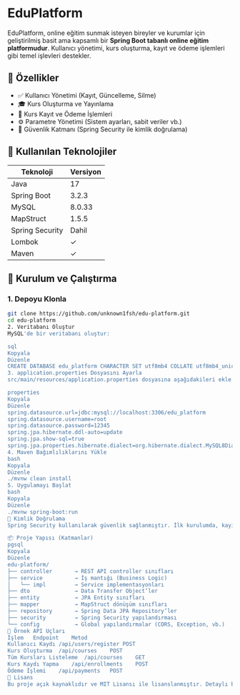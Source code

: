 # EduPlatform

EduPlatform, online eğitim sunmak isteyen bireyler ve kurumlar için geliştirilmiş basit ama kapsamlı bir **Spring Boot tabanlı online eğitim platformudur**. Kullanıcı yönetimi, kurs oluşturma, kayıt ve ödeme işlemleri gibi temel işlevleri destekler.  

## 🎯 Özellikler

- ✅ Kullanıcı Yönetimi (Kayıt, Güncelleme, Silme)
- 🎓 Kurs Oluşturma ve Yayınlama
- 📝 Kurs Kayıt ve Ödeme İşlemleri
- ⚙️ Parametre Yönetimi (Sistem ayarları, sabit veriler vb.)
- 🔐 Güvenlik Katmanı (Spring Security ile kimlik doğrulama)

## 🧰 Kullanılan Teknolojiler

| Teknoloji       | Versiyon   |
|----------------|------------|
| Java           | 17         |
| Spring Boot    | 3.2.3      |
| MySQL          | 8.0.33     |
| MapStruct      | 1.5.5      |
| Spring Security| Dahil      |
| Lombok         | ✓          |
| Maven          | ✓          |

## 🚀 Kurulum ve Çalıştırma

### 1. Depoyu Klonla

```bash
git clone https://github.com/unknown1fsh/edu-platform.git
cd edu-platform
2. Veritabanı Oluştur
MySQL'de bir veritabanı oluştur:

sql
Kopyala
Düzenle
CREATE DATABASE edu_platform CHARACTER SET utf8mb4 COLLATE utf8mb4_unicode_ci;
3. application.properties Dosyasını Ayarla
src/main/resources/application.properties dosyasına aşağıdakileri ekle:

properties
Kopyala
Düzenle
spring.datasource.url=jdbc:mysql://localhost:3306/edu_platform
spring.datasource.username=root
spring.datasource.password=12345
spring.jpa.hibernate.ddl-auto=update
spring.jpa.show-sql=true
spring.jpa.properties.hibernate.dialect=org.hibernate.dialect.MySQL8Dialect
4. Maven Bağımlılıklarını Yükle
bash
Kopyala
Düzenle
./mvnw clean install
5. Uygulamayı Başlat
bash
Kopyala
Düzenle
./mvnw spring-boot:run
🔐 Kimlik Doğrulama
Spring Security kullanılarak güvenlik sağlanmıştır. İlk kurulumda, kayıt ekranı aracılığıyla kullanıcı oluşturabilir veya Admin olarak sisteme giriş yapabilirsiniz.

📦 Proje Yapısı (Katmanlar)
pgsql
Kopyala
Düzenle
edu-platform/
├── controller       → REST API controller sınıfları
├── service          → İş mantığı (Business Logic)
│   └── impl         → Service implementasyonları
├── dto              → Data Transfer Object’ler
├── entity           → JPA Entity sınıfları
├── mapper           → MapStruct dönüşüm sınıfları
├── repository       → Spring Data JPA Repository’ler
├── security         → Spring Security yapılandırması
└── config           → Global yapılandırmalar (CORS, Exception, vb.)
📌 Örnek API Uçları
İşlem	Endpoint	Metod
Kullanıcı Kaydı	/api/users/register	POST
Kurs Oluşturma	/api/courses	POST
Tüm Kursları Listeleme	/api/courses	GET
Kurs Kaydı Yapma	/api/enrollments	POST
Ödeme İşlemi	/api/payments	POST
📄 Lisans
Bu proje açık kaynaklıdır ve MIT Lisansı ile lisanslanmıştır. Detaylı bilgi için LICENSE dosyasına bakabilirsiniz.
